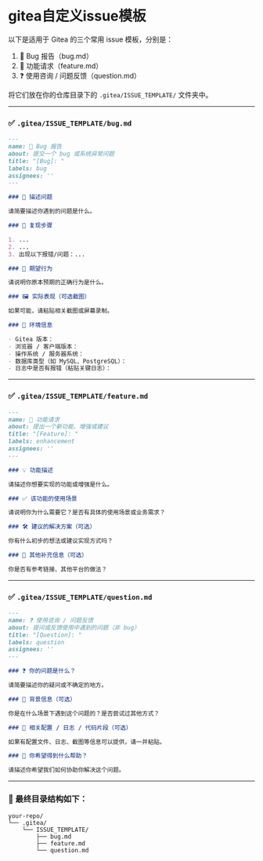 # gitea自定义issue模板

以下是适用于 Gitea 的三个常用 issue 模板，分别是：

1. 🐞 Bug 报告（bug.md）
2. 🌟 功能请求（feature.md）
3. ❓ 使用咨询 / 问题反馈（question.md）

将它们放在你的仓库目录下的 `.gitea/ISSUE_TEMPLATE/` 文件夹中。

------

### ✅ `.gitea/ISSUE_TEMPLATE/bug.md`

```markdown
---
name: 🐞 Bug 报告
about: 提交一个 bug 或系统异常问题
title: "[Bug]: "
labels: bug
assignees: ''
---

### 🐞 描述问题

请简要描述你遇到的问题是什么。

### 🔁 复现步骤

1. ...
2. ...
3. 出现以下报错/问题：...

### 🧠 期望行为

请说明你原本预期的正确行为是什么。

### 🖼️ 实际表现（可选截图）

如果可能，请粘贴相关截图或屏幕录制。

### 🧾 环境信息

- Gitea 版本：
- 浏览器 / 客户端版本：
- 操作系统 / 服务器系统：
- 数据库类型（如 MySQL、PostgreSQL）：
- 日志中是否有报错（粘贴关键日志）：
```

------

### ✅ `.gitea/ISSUE_TEMPLATE/feature.md`

```markdown
---
name: 🌟 功能请求
about: 提出一个新功能、增强或建议
title: "[Feature]: "
labels: enhancement
assignees: ''
---

### 💡 功能描述

请描述你想要实现的功能或增强是什么。

### ✅ 该功能的使用场景

请说明你为什么需要它？是否有具体的使用场景或业务需求？

### 🛠️ 建议的解决方案（可选）

你有什么初步的想法或建议实现方式吗？

### 📌 其他补充信息（可选）

你是否有参考链接、其他平台的做法？
```

------

### ✅ `.gitea/ISSUE_TEMPLATE/question.md`

```markdown
---
name: ❓ 使用咨询 / 问题反馈
about: 提问或反馈使用中遇到的问题（非 bug）
title: "[Question]: "
labels: question
assignees: ''
---

### ❓ 你的问题是什么？

请简要描述你的疑问或不确定的地方。

### 💬 背景信息（可选）

你是在什么场景下遇到这个问题的？是否尝试过其他方式？

### 📄 相关配置 / 日志 / 代码片段（可选）

如果有配置文件、日志、截图等信息可以提供，请一并粘贴。

### 📌 你希望得到什么帮助？

请描述你希望我们如何协助你解决这个问题。
```

------

### 📁 最终目录结构如下：

```plaintext
your-repo/
└── .gitea/
    └── ISSUE_TEMPLATE/
        ├── bug.md
        ├── feature.md
        └── question.md
```
